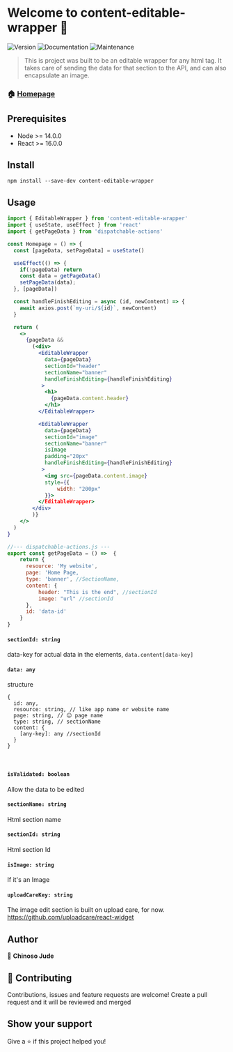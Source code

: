 # Welcome to content-editable-wrapper 👋

![Version](https://img.shields.io/badge/node->14.0.0-blue.svg?cacheSeconds=2592000) ![Documentation](https://img.shields.io/badge/documentation-yes-brightgreen.svg) ![Maintenance](https://img.shields.io/badge/Maintained%3F-yes-green.svg)

> This is project was built to be an editable wrapper for any html tag. It takes care of sending the data for that section to the API, and can also encapsulate an image.

### 🏠 [Homepage](https://github.com/cvjude/content-editable-wrapper/tree/main)

## Prerequisites

- Node >= 14.0.0
- React >= 16.0.0

## Install

```
npm install --save-dev content-editable-wrapper
```

## Usage

```jsx
import { EditableWrapper } from 'content-editable-wrapper'
import { useState, useEffect } from 'react'
import { getPageData } from 'dispatchable-actions'

const Homepage = () => {
  const [pageData, setPageData] = useState()

  useEffect(() => {
    if(!pageData) return
    const data = getPageData()
    setPageData(data);
  }, [pageData])

  const handleFinishEditing = async (id, newContent) => {
    await axios.post(`my-uri/${id}`, newContent)
  }

  return (
    <>
      {pageData &&
        (<div>
          <EditableWrapper
            data={pageData}
            sectionId="header"
            sectionName="banner"
            handleFinishEditing={handleFinishEditing}
           >
            <h1>
              {pageData.content.header}
            </h1>
          </EditableWrapper>

          <EditableWrapper
            data={pageData}
            sectionId="image"
            sectionName="banner"
            isImage
            padding="20px"
            handleFinishEditing={handleFinishEditing}
           >
            <img src={pageData.content.image}
            style={{
                width: "200px"
            }}>
          </EditableWrapper>
        </div>
        )}
    </>
  )
}
```

```jsx
//--- dispatchable-actions.js ---
export const getPageData = () =>  {
    return {
      resource: 'My website',
      page: 'Home Page,
      type: 'banner', //SectionName,
      content: {
          header: "This is the end", //sectionId
          image: "url" //sectionId
      },
      id: 'data-id'
    }
}

```

#### `sectionId: string`

data-key for actual data in the elements, `data.content[data-key]`
<br>

#### `data: any`

structure

```
{
  id: any,
  resource: string, // like app name or website name
  page: string, // 😑 page name
  type: string, // sectionName
  content: {
    [any-key]: any //sectionId
  }
}
```

<br>

#### `isValidated: boolean`

Allow the data to be edited
<br>

#### `sectionName: string`

Html section name
<br>

#### `sectionId: string`

Html section Id
<br>

#### `isImage: string`

If it's an Image
<br>

#### `uploadCareKey: string`

The image edit section is built on upload care, for now.
https://github.com/uploadcare/react-widget
<br>

## Author

👤 **Chinoso Jude**

## 🤝 Contributing

Contributions, issues and feature requests are welcome!
Create a pull request and it will be reviewed and merged

## Show your support

Give a ⭐️ if this project helped you!
